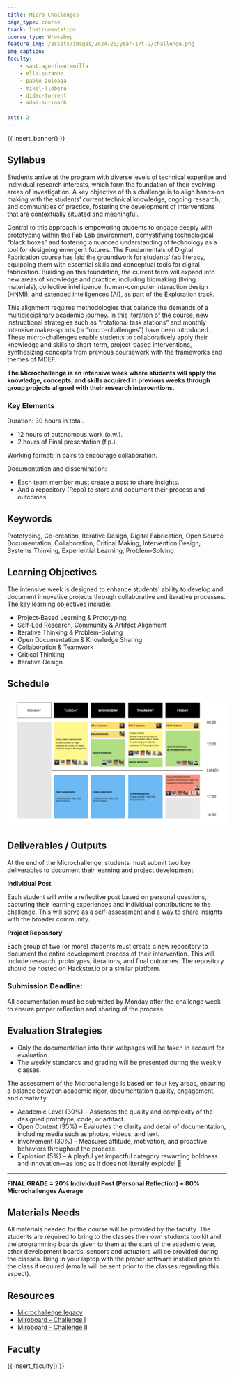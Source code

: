 ```yaml
---
title: Micro Challenges
page_type: course
track: Instrumentation
course_type: Wrokshop
feature_img: /assets/images/2024-25/year-1/t-2/challenge.png
img_caption:
faculty:
    - santiago-fuentemilla
    - ella-suzanne
    - pablo-zuloaga
    - mikel-llobera
    - didac-torrent
    - adai-surinach

ects: 2
---
```


{{ insert_banner() }}

## Syllabus

Students arrive at the program with diverse levels of technical expertise and individual research interests, which form the foundation of their evolving areas of investigation. A key objective of this challenge is to align hands-on making with the students’ current technical knowledge, ongoing research, and communities of practice, fostering the development of interventions that are contextually situated and meaningful.

Central to this approach is empowering students to engage deeply with prototyping within the Fab Lab environment, demystifying technological “black boxes” and fostering a nuanced understanding of technology as a tool for designing emergent futures. The Fundamentals of Digital Fabrication course has laid the groundwork for students’ fab literacy, equipping them with essential skills and conceptual tools for digital fabrication. Building on this foundation, the current term will expand into new areas of knowledge and practice, including biomaking (living materials), collective intelligence, human-computer interaction design (HNMI), and extended intelligences (AI), as part of the Exploration track.

This alignment requires methodologies that balance the demands of a multidisciplinary academic journey. In this iteration of the course, new instructional strategies such as “rotational task stations” and monthly intensive maker-sprints (or “micro-challenges”) have been introduced. These micro-challenges enable students to collaboratively apply their knowledge and skills to short-term, project-based interventions, synthesizing concepts from previous coursework with the frameworks and themes of MDEF.

**The Microchallenge is an intensive week where students will apply the knowledge, concepts, and skills acquired in previous weeks through group projects aligned with their research interventions.**


### Key Elements

Duration: 30 hours in total.
- 12 hours of autonomous work (o.w.).
- 2 hours of Final presentation (f.p.).

Working format: In pairs to encourage collaboration.

Documentation and dissemination:
- Each team member must create a post to share insights.
- And a repository (Repo) to store and document their process and outcomes.

## Keywords
Prototyping, Co-creation, Iterative Design, Digital Fabrication, Open Source Documentation, Collaboration, Critical Making, Intervention Design, Systems Thinking, Experiential Learning, Problem-Solving


## Learning Objectives

The intensive week is designed to enhance students' ability to develop and document innovative projects through collaborative and iterative processes. The key learning objectives include:

- Project-Based Learning & Prototyping
- Self-Led Research, Community & Artifact Alignment
- Iterative Thinking & Problem-Solving
- Open Documentation & Knowledge Sharing
- Collaboration & Teamwork
- Critical Thinking
- Iterative Design

## Schedule

![schedule](/assets/images/2024-25/year-1/t-2/challenge_schedule.png)


## Deliverables / Outputs
At the end of the Microchallenge, students must submit two key deliverables to document their learning and project development:

**Individual Post**

Each student will write a reflective post based on personal questions, capturing their learning experiences and individual contributions to the challenge. This will serve as a self-assessment and a way to share insights with the broader community.

**Project Repository**

Each group of two (or more) students must create a new repository to document the entire development process of their intervention. This will include research, prototypes, iterations, and final outcomes. The repository should be hosted on Hackster.io or a similar platform.

### Submission Deadline:
All documentation must be submitted by Monday after the challenge week to ensure proper reflection and sharing of the process.

## Evaluation Strategies 

- Only the documentation into their webpages will be taken in account for evaluation.
- The weekly standards and grading will be presented during the weekly classes.

The assessment of the Microchallenge is based on four key areas, ensuring a balance between academic rigor, documentation quality, engagement, and creativity.

- Academic Level (30%) – Assesses the quality and complexity of the designed prototype, code, or artifact.
- Open Content (35%) – Evaluates the clarity and detail of documentation, including media such as photos, videos, and text.
- Involvement (30%) – Measures attitude, motivation, and proactive behaviors throughout the process.
- Explosion (5%) – A playful yet impactful category rewarding boldness and innovation—as long as it does not literally explode! 🚀

---

**FINAL GRADE = 20% Individual Post (Personal Reflection) + 80% Microchallenges Average**

## Materials Needs 

All materials needed for the course will be provided by the faculty. The students are required to bring to the classes their own students toolkit and the programming boards given to them at the start of the academic year, other development boards, sensors and actuators will be provided during the classes. Bring in your laptop with the proper software installed prior to the class if required (emails will be sent prior to the classes regarding this aspect).


## Resources

- [Microchallenge legacy](https://docs.google.com/spreadsheets/d/1RoIVwWUJukrAahuDsRjvr_WYvNp-9rfjk6qGn9mY8bo/edit?gid=387471898#gid=387471898)
- [Miroboard - Challenge I](https://miro.com/app/board/uXjVLko8tfU=/?share_link_id=777421167048)
- [Miroboard - Challenge II](https://miro.com/app/board/uXjVIcReVQI=/?share_link_id=879086890237)

## Faculty

{{ insert_faculty() }}
